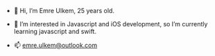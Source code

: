 - 👋 Hi, I’m Emre Ulkem, 25 years old.

- 👀 I’m interested in Javascript and iOS development, so I’m currently learning javascript and swift.

- 📫 emre.ulkem@outlook.com

<!---
emrlkem/emrlkem is a ✨ special ✨ repository because its `README.md` (this file) appears on your GitHub profile.
You can click the Preview link to take a look at your changes.
--->

